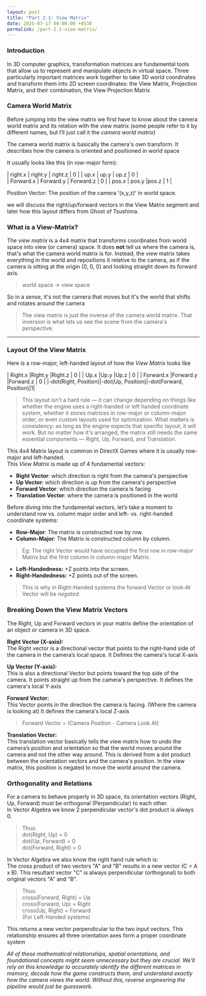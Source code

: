 ```yaml
---
layout: post
title: "Part 2.1: View Matrix"
date: 2025-07-17 00:00:00 +0530
permalink: /part-2.1-view-matrix/
---
```


### Introduction

In 3D computer graphics, transformation matrices are fundamental tools that allow us to represent and manipulate objects in virtual space. 
Three particularly important matrices work together to take 3D world coordinates and transform them into 2D screen coordinates: the 
View Matrix, Projection Matrix, and their combination, the View Projection Matrix

### **Camera World Matrix**

Before jumping into the view matrix we first have to know about the camera world matrix and its relation with the view matrix
(some people refer to it by different names, but I’ll just call it the *camera world matrix*)

The camera world matrix is basically the camera's own transform. It describes how the
camera is oriented and positioned in world space 

It usually looks like this (in row-major form):

| right.x  | right.y  | right.z | 0 |
| up.x	   | up.y     |	up.z    | 0 |		
| Forward.x | Forward.y | Forward.z | 0 |
| pos.x | pos.y  |pos.z	| 1 |

Position Vector:
The position of the camera '(x,y,z)' in world space.

we will discuss the right/up/forward vectors in the View Matrix segment and later how this layout differs from Ghost of Tsushima.

### **What is a View-Matrix?**

The *view matrix* is a 4x4 matrix that transforms coordinates from world space into view (or camera) space. It does **not** tell us where the camera is,
that's what the camera world matrix is for. Instead, the view matrix takes everything in the world and repositions it relative to the camera, 
as if the camera is sitting at the origin (0, 0, 0) and looking straight down its forward axis.

> world space -> view space

So in a sense, it's not the camera that moves but it's the world that shifts and rotates around the camera

> The view matrix is just the inverse of the camera world matrix. That inversion is what lets us see the scene from the camera's perspective.

---

### **Layout Of the View Matrix**

Here is a row-major, left-handed layout of how the *View Matrix* looks like 

| Right.x   |Right.y   |Right.z   | 0 |
| Up.x      |Up.y      |Up.z      | 0 |
| Forward.x |Forward.y |Forward.z | 0 |
|-dot(Right, Position)|-dot(Up, Position)|-dot(Forward, Position)|1|

>This layout isn’t a hard rule — it can change depending on things like whether the engine uses a right-handed or left handed coordinate system, whether it stores matrices in row-major or column-major order, or even custom layouts used for optimization. What matters is consistency: as long as the engine expects that specific layout, it will work. But no matter how it's arranged, the matrix still needs the same essential components — Right, Up, Forward, and Translation.

This 4x4 Matrix layout is common in DirectX Games where it is usually row-major and left-handed.  
This *View Matrix* is made up of 4 fundamental vectors:
- **Right Vector**:  which direction is right from the camera's perspective
- **Up Vector**: which direction is up from the camera's perspective
- **Forward Vector**: which direction the camera is facing
- **Translation Vector**: where the camera is positioned in the world

Before diving into the fundamental vectors, let’s take a moment to understand row vs. column major order and left- vs. right-handed coordinate systems:

- **Row-Major**:
The matrix is constructed row by row.
- **Column-Major**:
The Matrix is constructed column by column.

> Eg: The right Vector would have occupied the first row in row-major Matrix but the first column in column-major Matrix.

- **Left-Handedness:**
+Z points into the screen.
- **Right-Handedness:**
+Z points out of the screen.

>This is why in Right-Handed systems the forward Vector or look-At Vector will be *negated*.

### **Breaking Down the View Matrix Vectors**

The Right, Up and Forward vectors in your matrix define the orientation of an object or camera in 3D space.

**Right Vector (X-axis):**  
The Right vector is a directional vector that points to the right-hand side of the camera in the camera’s local space.
It Defines the camera's local X-axis

**Up Vector (Y-axis):**  
This is also a directional Vector but points toward the top side of the camera. It points straight up from the camera's perspective.
It defines the camera's local Y-axis

**Forward Vector:**  
This Vector points in the direction the camera is facing. (Where the camera is looking at)
It defines the camera's local Z-axis
> Forward Vector = (Camera Position - Camera Look At)

**Translation Vector:**  
This translation vector basically tells the view matrix how to undo the camera’s position and orientation so that the world moves around the camera and not the other way around.
This is derived from a dot product between the orientation vectors and the camera's position.
In the view matrix, this position is negated to move the world around the camera.

### **Orthogonality and Relations**

For a camera to behave properly in 3D space, its orientation vectors (Right, Up, Forward) must be orthogonal (Perpendicular) to each other.   
In Vector Algebra we know 2 perpendicular vector's dot product is always 0.  
>Thus:  
dot(Right, Up) = 0  
dot(Up, Forward) = 0  
dot(Forward, Right) = 0

In Vector Algebra we also know the right hand rule which is:  
The cross product of two vectors "A" and "B" results in a new vector (C = A x B). This resultant vector "C" is always perpendicular (orthogonal) 
to both original vectors "A" and "B".
>Thus:  
cross(Forward, Right) = Up  
cross(Forward, Up) = Right  
cross(Up, Right) = Forward  
(For Left-Handed systems)

This returns a new vector perpendicular to the two input vectors. This relationship ensures all three orientation axes form a proper 
coordinate system

*All of these mathematical relationships, spatial orientations, and foundational concepts might seem unnecessary but they are crucial. We’ll
rely on this knowledge to accurately identify the different matrices in memory, decode how the game constructs them, and understand exactly
how the camera views the world. Without this, reverse engineering the pipeline would just be guesswork.*
 




































